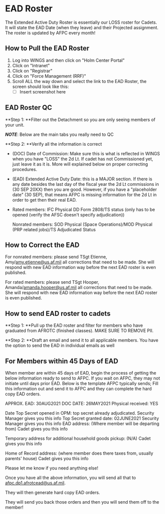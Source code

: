 # EAD Roster
The Extended Active Duty Roster is essentially our LOSS roster for Cadets. It will state the EAD Date (when they leave) and their Projected assignment. The roster is updated by AFPC every month!

## How to Pull the EAD Roster
1. Log into WINGS and then click on "Holm Center Portal"
2. Click on "Intranet"
3. Click on "Registrar"
4. Click on "Force Management (RRF)"
5. Scroll ALL the way down and select the link to the EAD Roster, the screen should look like this:
   - [ ] Insert screenshot here

## EAD Roster QC
**Step 1: **Filter out the Detachment so you are only seeing members of your unit.

***NOTE***: Below are the main tabs you really need to QC

**Step 2: **Verify all the information is correct

- (DOC) Date of Commission: Make sure this is what is reflected in WINGS when you have "LOSS" the 2d Lt. If cadet has not Commissioned yet, just leave it as it is. More will explained below on proper correcting procedures.

- (EAD) Extended Active Duty Date: this is a MAJOR section. If there is any date besides the last day of the fiscal year the 2d Lt commissions in (30 SEP 20XX) then you are good. However, if you have a "placeholder date" (30 SEP), that means AFPC is missing information for the 2d Lt in order to get then their real EAD.

- Rated members: IFC Physical DD Form 2808/TS status (only has to be opened (verify the AFSC doesn't specify adjudication))

	Nonrated members: SOD Physical (Space Operations)/MOD Physical (PRP related jobs)/TS Adjudicated Status

## How to Correct the EAD
For nonrated members: please send TSgt Etienne, Amy/amy.etienne@us.af.mil all corrections that need to be made. She will respond with new EAD information way before the next EAD roster is even published.

For rated members: please send TSgt Hooper, Amanda/amanda.hooper@us.af.mil all corrections that need to be made. She will respond with new EAD information way before the next EAD roster is even published.

## How to send EAD roster to cadets

**Step 1: **Pull up the EAD roster and filter for members who have graduated from AFROTC (finished classes). MAKE SURE TO REMOVE PII.

**Step 2: **Draft an email and send it to all applicable members.
You have the option to send the EAD in individual emails as well

## For Members within 45 Days of EAD

When member are within 45 days of EAD, begin the process of getting the below information ready to send to AFPC. If you wait on AFPC, they may not initiate until days prior EAD. Below is the template AFPC typically sends; Fill this information out and send it to AFPC and they can complete the hard copy EAD orders.

APPROX. EAD: 30AUG2021 DOC DATE: 26MAY2021
Physical received: YES 

Date Top Secret opened in OPM: top secret already adjudicated. Security Manager gives you  this info
Top Secret granted date: 02JUNE2021 Security Manager gives you this info EAD address:
(Where member will be departing from) Cadet gives you this info

Temporary address for additional household goods pickup:
(N/A) Cadet gives you this info

Home of Record address:
(where member does there taxes from, usually parents' house) Cadet gives you this info

Please let me know if you need anything else!

Once you have all the above information, you will send all that to afpc.dp1.afrotcead@us.af.mil.

They will then generate hard copy EAD orders.

They will send you back those orders and then you will send them off to the member!